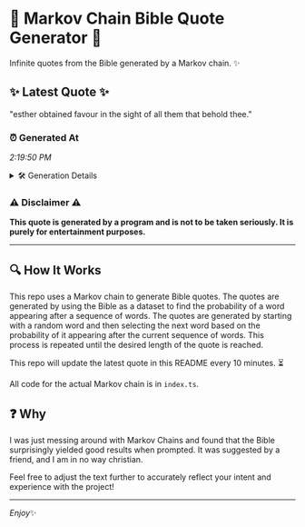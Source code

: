 # 📖 Markov Chain Bible Quote Generator 📖

Infinite quotes from the Bible generated by a Markov chain. ✨

## ✨ Latest Quote ✨
"esther obtained favour in the sight of all them that behold thee."

### ⏰ Generated At
*2:19:50 PM*

<details>
    <summary>🛠️ Generation Details</summary>
    <p>
        <strong>🌱 Seed:</strong> esther<br>
        <strong>🔄 Iterations:</strong> 11<br>
        <strong>📜 Context History:</strong><br>[ esther ]: obtained<br>[ esther, obtained ]: favour<br>[ esther, obtained, favour ]: in<br>[ esther, obtained, favour, in ]: the<br>[ esther, obtained, favour, in, the ]: sight<br>[ esther, obtained, favour, in, the, sight ]: of<br>[ obtained, favour, in, the, sight, of ]: all<br>[ favour, in, the, sight, of, all ]: them<br>[ in, the, sight, of, all, them ]: that<br>[ the, sight, of, all, them, that ]: behold<br>[ sight, of, all, them, that, behold ]: thee.<br>
    </p>
</details>

### ⚠️ Disclaimer ⚠️
**This quote is generated by a program and is not to be taken seriously. It is purely for entertainment purposes.**

---

## 🔍 How It Works

This repo uses a Markov chain to generate Bible quotes. The quotes are generated by using the Bible as a dataset to find the probability of a word appearing after a sequence of words. The quotes are generated by starting with a random word and then selecting the next word based on the probability of it appearing after the current sequence of words. This process is repeated until the desired length of the quote is reached.

This repo will update the latest quote in this README every 10 minutes. ⏳

All code for the actual Markov chain is in `index.ts`.

## ❓ Why

I was just messing around with Markov Chains and found that the Bible surprisingly yielded good results when prompted. 
It was suggested by a friend, and I am in no way christian.

Feel free to adjust the text further to accurately reflect your intent and experience with the project!

---

*Enjoy*✨
